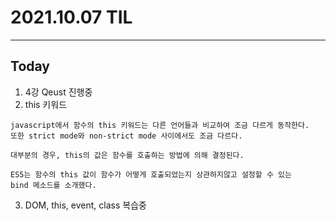 # 2021.10.07 TIL

---
##  Today
1. 4강 Qeust 진행중
2. this 키워드
```text
javascript에서 함수의 this 키워드는 다른 언어들과 비교하여 조금 다르게 동작한다.
또한 strict mode와 non-strict mode 사이에서도 조금 다르다.

대부분의 경우, this의 값은 함수를 호출하는 방법에 의해 결정된다.

ES5는 함수의 this 값이 함수가 어떻게 호출되었는지 상관하지않고 설정할 수 있는
bind 메소드를 소개했다.
```
3. DOM, this, event, class 복습중
